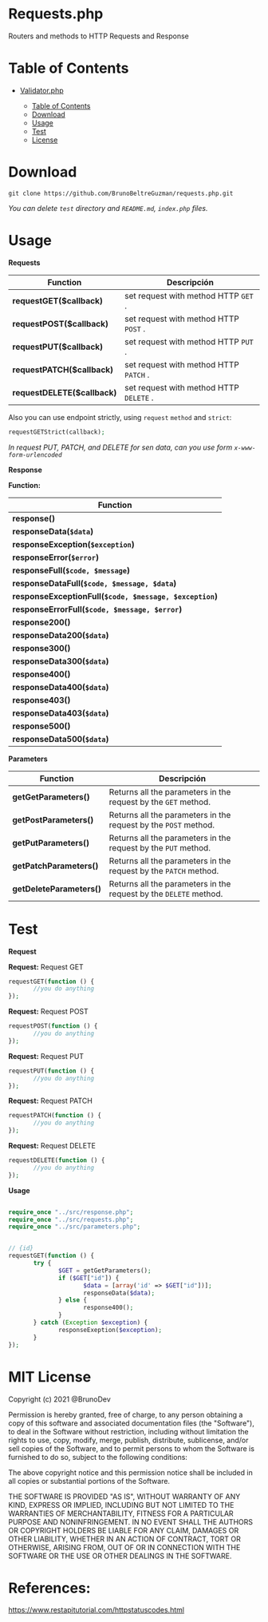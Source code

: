 # Requests.php

Routers and methods to HTTP Requests and Response

# Table of Contents

- [Validator.php](#validator.php)

     - [Table of Contents](#Table-of-Contents)
     - [Download](#Download)
     - [Usage](#Usage)
     - [Test](#Test)
     - [License](#License)

# Download

```console
git clone https://github.com/BrunoBeltreGuzman/requests.php.git
```

_You can delete `test` directory and `README.md`, `index.php` files._

# Usage

**Requests**

| Function                     | Descripción                             |
| ---------------------------- | --------------------------------------- |
| **requestGET($callback)**    | set request with method HTTP `GET` .    |
| **requestPOST($callback)**   | set request with method HTTP `POST` .   |
| **requestPUT($callback)**    | set request with method HTTP `PUT` .    |
| **requestPATCH($callback)**  | set request with method HTTP `PATCH` .  |
| **requestDELETE($callback)** | set request with method HTTP `DELETE` . |

Also you can use endpoint strictly, using `request` `method` and `strict`:

```php
requestGETStrict(callback);
```

_In request PUT, PATCH, and DELETE for sen data, can you use form `x-www-form-urlencoded`_

**Response**

**Function:**

| Function                                                 |
| -------------------------------------------------------- |
| **response()**                                           |
| **responseData(`$data`)**                                |
| **responseException(`$exception`)**                      |
| **responseError(`$error`)**                              |
| **responseFull(`$code, $message`)**                      |
| **responseDataFull(`$code, $message, $data`)**           |
| **responseExceptionFull(`$code, $message, $exception`)** |
| **responseErrorFull(`$code, $message, $error`)**         |
| **response200()**                                        |
| **responseData200(`$data`)**                             |
| **response300()**                                        |
| **responseData300(`$data`)**                             |
| **response400()**                                        |
| **responseData400(`$data`)**                             |
| **response403()**                                        |
| **responseData403(`$data`)**                             |
| **response500()**                                        |
| **responseData500(`$data`)**                             |

**Parameters**

| Function                  | Descripción                                                       |
| ------------------------- | ----------------------------------------------------------------- |
| **getGetParameters()**    | Returns all the parameters in the request by the `GET` method.    |
| **getPostParameters()**   | Returns all the parameters in the request by the `POST` method.   |
| **getPutParameters()**    | Returns all the parameters in the request by the `PUT` method.    |
| **getPatchParameters()**  | Returns all the parameters in the request by the `PATCH` method.  |
| **getDeleteParameters()** | Returns all the parameters in the request by the `DELETE` method. |

# Test

**Request**

**Request:** Request GET

```php
requestGET(function () {
       //you do anything
});
```

**Request:** Request POST

```php
requestPOST(function () {
       //you do anything
});
```

**Request:** Request PUT

```php
requestPUT(function () {
       //you do anything
});
```

**Request:** Request PATCH

```php
requestPATCH(function () {
       //you do anything
});
```

**Request:** Request DELETE

```php
requestDELETE(function () {
       //you do anything
});
```

**Usage**

```php

require_once "../src/response.php";
require_once "../src/requests.php";
require_once "../src/parameters.php";


// {id}
requestGET(function () {
       try {
              $GET = getGetParameters();
              if ($GET["id"]) {
                     $data = [array('id' => $GET["id"])];
                     responseData($data);
              } else {
                     response400();
              }
       } catch (Exception $exception) {
              responseExeption($exception);
       }
});

```

# MIT License

Copyright (c) 2021 @BrunoDev

Permission is hereby granted, free of charge, to any person obtaining a copy
of this software and associated documentation files (the "Software"), to deal
in the Software without restriction, including without limitation the rights
to use, copy, modify, merge, publish, distribute, sublicense, and/or sell
copies of the Software, and to permit persons to whom the Software is
furnished to do so, subject to the following conditions:

The above copyright notice and this permission notice shall be included in all
copies or substantial portions of the Software.

THE SOFTWARE IS PROVIDED "AS IS", WITHOUT WARRANTY OF ANY KIND, EXPRESS OR
IMPLIED, INCLUDING BUT NOT LIMITED TO THE WARRANTIES OF MERCHANTABILITY,
FITNESS FOR A PARTICULAR PURPOSE AND NONINFRINGEMENT. IN NO EVENT SHALL THE
AUTHORS OR COPYRIGHT HOLDERS BE LIABLE FOR ANY CLAIM, DAMAGES OR OTHER
LIABILITY, WHETHER IN AN ACTION OF CONTRACT, TORT OR OTHERWISE, ARISING FROM,
OUT OF OR IN CONNECTION WITH THE SOFTWARE OR THE USE OR OTHER DEALINGS IN THE
SOFTWARE.

# References:

https://www.restapitutorial.com/httpstatuscodes.html
